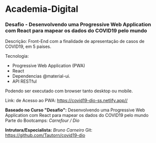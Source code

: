 # Academia-Digital
### Desafio - Desenvolvendo uma Progressive Web Application com React para mapear os dados do COVID19 pelo mundo

Descrição:
Front-End com a finalidade de apresentação de casos de COVID19, em 5 paises.

Tecnologia:
* Progressive Web Application (PWA)
* React
* Dependencias @material-ui.
* API RESTful 

Podendo ser executado com browser tanto desktop ou mobile.

Link: de Acesso ao PWA: https://covid19-dio-ss.netlify.app//

**Baseado no Curso "Desafio":**
Desenvolvendo uma Progressive Web Application com React para mapear os dados do COVID19 pelo mundo
Parte do Bootcamps: 
*Carrefour / Dio*

**Intrutora/Especialista:**
*Bruno Carneiro*
Git: https://github.com/Tautorn/covid19-dio
